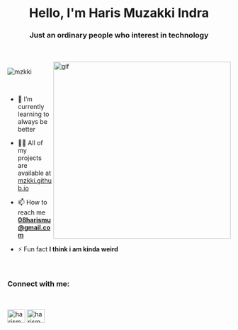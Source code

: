 <!-- <img align="center" src="https://c.tenor.com/DBqjevyA2o4AAAAM/bongo-cat-codes.gif" > -->
<!-- <br> -->
<!-- <br> -->
<h1 align="center">Hello, I'm Haris Muzakki Indra</h1>
<h3 align="center">Just an ordinary people who interest in technology</h3>
<br>
<br>
<img align="right" alt="gif" width="400" src="https://cdn.dribbble.com/users/44708/screenshots/2694410/code.gif">

<p align="left"> <img src="https://komarev.com/ghpvc/?username=mzkki&label=Profile%20views&color=0e75b6&style=flat" alt="mzkki" /> </p>
<br>
<!-- <p align="left"> <a href="https://github.com/ryo-ma/github-profile-trophy"><img src="https://github-profile-trophy.vercel.app/?username=mzkki" alt="mzkki" /></a> </p> -->

- 🌱 I’m currently learning to always be better

- 👨‍💻 All of my projects are available at [mzkki.github.io](https://mzkki.github.io)

- 📫 How to reach me [**08harismu@gmail.com**](mailto:08harismu@gmail.com)

- ⚡ Fun fact **I think i am kinda weird**

<br>
<h3 align="left">Connect with me:</h3>
<br>
<p align="left">
<a href="https://linkedin.com/in/harismzkki" target="blank"><img align="center" src="https://raw.githubusercontent.com/rahuldkjain/github-profile-readme-generator/master/src/images/icons/Social/linked-in-alt.svg" alt="harismzkki" height="30" width="40" /></a>
<a href="https://instagram.com/harismzkki" target="blank"><img align="center" src="https://raw.githubusercontent.com/rahuldkjain/github-profile-readme-generator/master/src/images/icons/Social/instagram.svg" alt="harismzkki" height="30" width="40" /></a>
</p>
